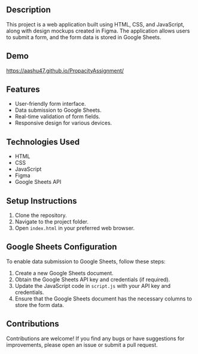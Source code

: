 
## Description

This project is a web application built using HTML, CSS, and JavaScript, along with design mockups created in Figma. The application allows users to submit a form, and the form data is stored in Google Sheets.

## Demo

 https://aashu47.github.io/PropacityAssignment/

## Features

- User-friendly form interface.
- Data submission to Google Sheets.
- Real-time validation of form fields.
- Responsive design for various devices.

## Technologies Used

- HTML
- CSS
- JavaScript
- Figma
- Google Sheets API

## Setup Instructions

1. Clone the repository.
2. Navigate to the project folder.
3. Open `index.html` in your preferred web browser.


## Google Sheets Configuration

To enable data submission to Google Sheets, follow these steps:

1. Create a new Google Sheets document.
2. Obtain the Google Sheets API key and credentials (if required).
3. Update the JavaScript code in `script.js` with your API key and credentials.
4. Ensure that the Google Sheets document has the necessary columns to store the form data.

## Contributions

Contributions are welcome! If you find any bugs or have suggestions for improvements, please open an issue or submit a pull request.


